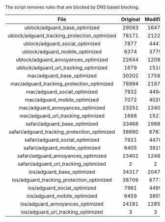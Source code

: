 The script removes rules that are blocked by DNS based blocking.


| File | Original | Modified |
|:----:|:-----:|:-----:|
| ublock/adguard_base_optimized | 29083 | 16475 |
| ublock/adguard_tracking_protection_optimized | 78171 | 21223 |
| ublock/adguard_social_optimized | 7877 | 4447 |
| ublock/adguard_mobile_optimized | 6374 | 3779 |
| ublock/adguard_annoyances_optimized | 22644 | 12088 |
| ublock/adguard_url_tracking_optimized | 1679 | 1518 |
| mac/adguard_base_optimized | 30202 | 17593 |
| mac/adguard_tracking_protection_optimized | 78994 | 21977 |
| mac/adguard_social_optimized | 7932 | 4494 |
| mac/adguard_mobile_optimized | 7072 | 4020 |
| mac/adguard_annoyances_optimized | 23251 | 12407 |
| mac/adguard_url_tracking_optimized | 1688 | 1527 |
| safari/adguard_base_optimized | 33468 | 19886 |
| safari/adguard_tracking_protection_optimized | 38660 | 6767 |
| safari/adguard_social_optimized | 7921 | 4478 |
| safari/adguard_mobile_optimized | 6405 | 3815 |
| safari/adguard_annoyances_optimized | 23402 | 12485 |
| safari/adguard_url_tracking_optimized | 2 | 2 |
| ios/adguard_base_optimized | 34317 | 20471 |
| ios/adguard_tracking_protection_optimized | 38709 | 6777 |
| ios/adguard_social_optimized | 7961 | 4499 |
| ios/adguard_mobile_optimized | 6459 | 3855 |
| ios/adguard_annoyances_optimized | 24181 | 12852 |
| ios/adguard_url_tracking_optimized | 3 | 3 |